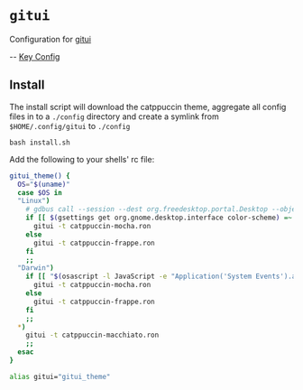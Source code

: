 # `gitui`

Configuration for [gitui](https://github.com/extrawurst/gitui)

-- [Key Config](https://github.com/extrawurst/gitui/blob/master/KEY_CONFIG.md)  

## Install

The install script will download the catppuccin theme, aggregate all config files in to a `./config` directory and create a symlink from `$HOME/.config/gitui` to `./config`
``` 
bash install.sh
```

Add the following to your shells' rc file:
``` bash
gitui_theme() {
  OS="$(uname)"
  case $OS in
  "Linux")
    # gdbus call --session --dest org.freedesktop.portal.Desktop --object-path /org/freedesktop/portal/desktop --method org.freedesktop.portal.Settings.Read org.freedesktop.appearance color-scheme
    if [[ $(gsettings get org.gnome.desktop.interface color-scheme) =~ "dark" ]]; then
      gitui -t catppuccin-mocha.ron
    else
      gitui -t catppuccin-frappe.ron
    fi
    ;;
  "Darwin")
    if [[ "$(osascript -l JavaScript -e "Application('System Events').appearancePreferences.darkMode.get()")" == "true" ]]; then
      gitui -t catppuccin-mocha.ron
    else
      gitui -t catppuccin-frappe.ron
    fi
    ;;
  *)
    gitui -t catppuccin-macchiato.ron
    ;;
  esac
}

alias gitui="gitui_theme"
```

